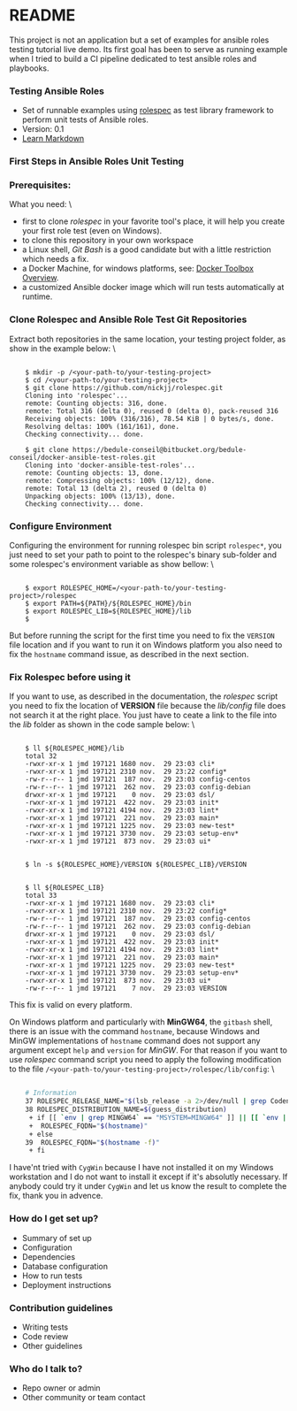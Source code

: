 # README #

This project is not an application but a set of examples for ansible roles testing tutorial live demo.
Its first goal has been to serve as running example when I tried to build a CI pipeline dedicated to test ansible roles and playbooks.

### Testing Ansible Roles ###

* Set of runnable examples using [rolespec](https://github.com/nickjj/rolespec) as test library framework to perform unit tests of Ansible roles.
* Version: 0.1
* [Learn Markdown](https://bitbucket.org/tutorials/markdowndemo)

### First Steps in Ansible Roles Unit Testing ###

### Prerequisites:
What you need: \
* first to clone *rolespec* in your favorite tool's place, it will help you create your first role test (even on Windows).
* to clone this repository in your own workspace
* a Linux shell, *Git Bash* is a good candidate but with a little restriction which needs a fix.
* a Docker Machine, for windows platforms, see: [Docker Toolbox Overview](https://docs.docker.com/toolbox/overview/).
* a customized Ansible docker image which will run tests automatically at runtime.


### Clone Rolespec and Ansible Role Test Git Repositories
Extract both repositories in the same location, your testing project folder, as show in the example below: \
```Session Shell

	$ mkdir -p /<your-path-to/your-testing-project>
	$ cd /<your-path-to/your-testing-project>
	$ git clone https://github.com/nickjj/rolespec.git
	Cloning into 'rolespec'...
	remote: Counting objects: 316, done.
	remote: Total 316 (delta 0), reused 0 (delta 0), pack-reused 316
	Receiving objects: 100% (316/316), 78.54 KiB | 0 bytes/s, done.
	Resolving deltas: 100% (161/161), done.
	Checking connectivity... done.

	$ git clone https://bedule-conseil@bitbucket.org/bedule-conseil/docker-ansible-test-roles.git
	Cloning into 'docker-ansible-test-roles'...
	remote: Counting objects: 13, done.
	remote: Compressing objects: 100% (12/12), done.
	remote: Total 13 (delta 2), reused 0 (delta 0)
	Unpacking objects: 100% (13/13), done.
	Checking connectivity... done.

```


### Configure Environment
Configuring the environment for running rolespec bin script `rolespec*`, you just need to set your path to point to the rolespec's binary sub-folder and some rolespec's environment variable as show bellow: \
```Shell Session

	$ export ROLESPEC_HOME=/<your-path-to/your-testing-project>/rolespec
	$ export PATH=${PATH}/${ROLESPEC_HOME}/bin
	$ export ROLESPEC_LIB=${ROLESPEC_HOME}/lib
	$

```
But before running the script for the first time you need to fix the `VERSION` file location and if you want to run it on Windows platform you also need to fix the `hostname` command issue, as described in the next section.


### Fix Rolespec before using it
If you want to use, as described in the documentation, the *rolespec* script you need to fix the location of **VERSION** file because the *lib/config* file does not search it at the right place. You just have to ceate a link to the file into the *lib* folder as shown in the code sample below: \
```Shell Session

	$ ll ${ROLESPEC_HOME}/lib
	total 32
	-rwxr-xr-x 1 jmd 197121 1680 nov.  29 23:03 cli*
	-rwxr-xr-x 1 jmd 197121 2310 nov.  29 23:22 config*
	-rw-r--r-- 1 jmd 197121  187 nov.  29 23:03 config-centos
	-rw-r--r-- 1 jmd 197121  262 nov.  29 23:03 config-debian
	drwxr-xr-x 1 jmd 197121    0 nov.  29 23:03 dsl/
	-rwxr-xr-x 1 jmd 197121  422 nov.  29 23:03 init*
	-rwxr-xr-x 1 jmd 197121 4194 nov.  29 23:03 lint*
	-rwxr-xr-x 1 jmd 197121  221 nov.  29 23:03 main*
	-rwxr-xr-x 1 jmd 197121 1225 nov.  29 23:03 new-test*
	-rwxr-xr-x 1 jmd 197121 3730 nov.  29 23:03 setup-env*
	-rwxr-xr-x 1 jmd 197121  873 nov.  29 23:03 ui*


	$ ln -s ${ROLESPEC_HOME}/VERSION ${ROLESPEC_LIB}/VERSION


	$ ll ${ROLESPEC_LIB}
	total 33
	-rwxr-xr-x 1 jmd 197121 1680 nov.  29 23:03 cli*
	-rwxr-xr-x 1 jmd 197121 2310 nov.  29 23:22 config*
 	-rw-r--r-- 1 jmd 197121  187 nov.  29 23:03 config-centos
	-rw-r--r-- 1 jmd 197121  262 nov.  29 23:03 config-debian
	drwxr-xr-x 1 jmd 197121    0 nov.  29 23:03 dsl/
	-rwxr-xr-x 1 jmd 197121  422 nov.  29 23:03 init*
	-rwxr-xr-x 1 jmd 197121 4194 nov.  29 23:03 lint*
	-rwxr-xr-x 1 jmd 197121  221 nov.  29 23:03 main*
	-rwxr-xr-x 1 jmd 197121 1225 nov.  29 23:03 new-test*
	-rwxr-xr-x 1 jmd 197121 3730 nov.  29 23:03 setup-env*
	-rwxr-xr-x 1 jmd 197121  873 nov.  29 23:03 ui*
	-rw-r--r-- 1 jmd 197121    7 nov.  29 23:03 VERSION

```
This fix is valid on every platform.


On Windows platform and particularly with **MinGW64**, the `gitbash` shell, there is an issue with the command `hostname`, because Windows and MinGW implementations of `hostname` command does not support any argument except `help` and `version` for *MinGW*. For that reason if you want to use *rolespec* command script you need to apply the following modification to the file `/<your-path-to/your-testing-project>/rolespec/lib/config`: \
```bash

	# Information
	37 ROLESPEC_RELEASE_NAME="$(lsb_release -a 2>/dev/null | grep Codename | awk '{print $2}')"
	38 ROLESPEC_DISTRIBUTION_NAME=$(guess_distribution)
	 + if [[ `env | grep MINGW64` == "MSYSTEM=MINGW64" ]] || [[ `env | grep OS=` == "OS=Windows_NT" ]]; then
	 + 	ROLESPEC_FQDN="$(hostname)"
	 + else
	39 	ROLESPEC_FQDN="$(hostname -f)"
	 + fi

```
I have'nt tried with `CygWin` because I have not installed it on my Windows workstation and I do not want to install it except if it's absolutly  necessary. If anybody could try it under `CygWin` and let us know the result to complete the fix, thank you in advence. 

### How do I get set up? ###

* Summary of set up
* Configuration
* Dependencies
* Database configuration
* How to run tests
* Deployment instructions

### Contribution guidelines ###

* Writing tests
* Code review
* Other guidelines

### Who do I talk to? ###

* Repo owner or admin
* Other community or team contact